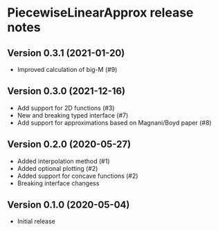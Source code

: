 PiecewiseLinearApprox release notes
===================================

Version 0.3.1 (2021-01-20)
--------------------------
- Improved calculation of big-M (#9)

Version 0.3.0 (2021-12-16)
--------------------------
- Add support for 2D functions (#3)
- New and breaking typed interface (#7)
- Add support for approximations based on Magnani/Boyd paper (#8)


Version 0.2.0 (2020-05-27)
--------------------------
- Added interpolation method (#1)
- Added optional plotting (#2)
- Added support for concave functions (#2)
- Breaking interface changess

Version 0.1.0 (2020-05-04)
--------------------------
- Initial release